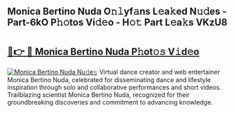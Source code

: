 ## Monica Bertino Nuda O𝚗𝚕yf𝚊ns L𝚎a𝚔ed N𝚞𝚍es - Part-6kO P𝚑𝚘tos Vi𝚍𝚎o - H𝚘𝚝 Part L𝚎a𝚔s VKzU8

# <h2><a href="http://kf800vb.oniu.top/?m=Monica+Bertino+Nuda">🔗👉 🔴 Monica Bertino Nuda P𝚑ot𝚘𝚜 V𝚒d𝚎o</a></h2>

[![Monica Bertino Nuda Nu𝚍e𝚜](https://i.imgur.com/0qMVB7G.gif)](http://kf800vb.oniu.top/?m=Monica+Bertino+Nuda)
Virtual dance creator and web entertainer Monica Bertino Nuda, celebrated for disseminating dance and lifestyle inspiration through solo and collaborative performances and short videos. Trailblazing scientist Monica Bertino Nuda, recognized for their groundbreaking discoveries and commitment to advancing knowledge.  
